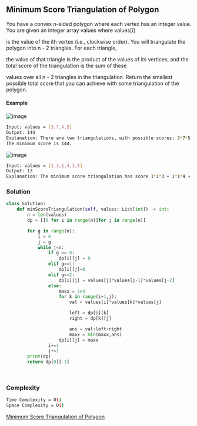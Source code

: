 ## Minimum Score Triangulation of Polygon

You have a convex n-sided polygon where each vertex has an integer value. You are given an integer array values where values[i] 

is the value of the ith vertex (i.e., clockwise order). You will triangulate the polygon into n - 2 triangles. For each triangle, 

the value of that triangle is the product of the values of its vertices, and the total score of the triangulation is the sum of these 

values over all n - 2 triangles in the triangulation. Return the smallest possible total score that you can achieve with some triangulation of the polygon.

#### Example
![image](https://user-images.githubusercontent.com/94613732/212524557-a70decde-ae62-465d-9a80-c58f3ec040d7.png)

```bash
Input: values = [3,7,4,5]
Output: 144
Explanation: There are two triangulations, with possible scores: 3*7*5 + 4*5*7 = 245, or 3*4*5 + 3*4*7 = 144.
The minimum score is 144.

```
![image](https://user-images.githubusercontent.com/94613732/212524575-a6c5cea6-d41d-467e-bf85-bbeb955a01fe.png)

```bash
Input: values = [1,3,1,4,1,5]
Output: 13
Explanation: The minimum score triangulation has score 1*1*3 + 1*1*4 + 1*1*5 + 1*1*1 = 13.
```
### Solution 

```python
class Solution:
    def minScoreTriangulation(self, values: List[int]) -> int:
        n = len(values)
        dp = [[0 for i in range(n)]for j in range(n)]

        for g in range(n):
            i = 0
            j = g
            while j<n:
                if g == 0:
                    dp[i][j] = 0
                elif g==1:
                    dp[i][j]=0
                elif g==2:
                    dp[i][j] = values[j]*values[j-1]*values[j-2]
                else:
                    maxx = 1e9
                    for k in range(i+1,j):
                        val = values[i]*values[k]*values[j]

                        left = dp[i][k]
                        right = dp[k][j]

                        ans = val+left+right
                        maxx = min(maxx,ans)
                    dp[i][j] = maxx
                i+=1
                j+=1
        print(dp)
        return dp[0][-1]

        
```
### Complexity
```bash
Time Complexity = O()
Space Complexity = O()
```


[Minimum Score Triangulation of Polygon](https://leetcode.com/problems/minimum-score-triangulation-of-polygon/description/)
